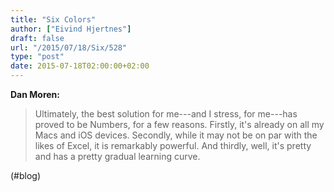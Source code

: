 ```yaml
---
title: "Six Colors"
author: ["Eivind Hjertnes"]
draft: false
url: "/2015/07/18/Six/528"
type: "post"
date: 2015-07-18T02:00:00+02:00
---
```


**Dan Moren:**

> Ultimately, the best solution for me---and I stress, for me---has
> proved to be Numbers, for a few reasons. Firstly, it's already on all
> my Macs and iOS devices. Secondly, while it may not be on par with the
> likes of Excel, it is remarkably powerful. And thirdly, well, it's
> pretty and has a pretty gradual learning curve.

(#blog)
